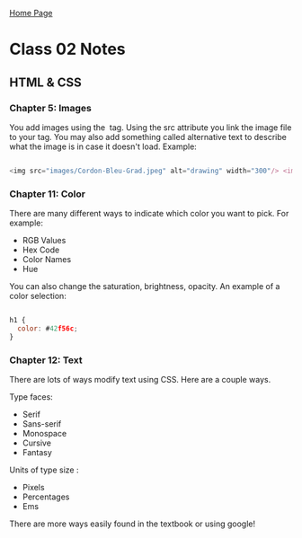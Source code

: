[Home Page](https://devaoc.github.io/reading-notes/)

# Class 02 Notes

## HTML & CSS

### Chapter 5: Images

You add images using the <img> tag. Using the src attribute you link the image file to your tag. You may also add something called alternative text to describe what the image is in case it doesn't load. Example:

``` Javascript

<img src="images/Cordon-Bleu-Grad.jpeg" alt="drawing" width="300"/> <img src="images/CB100_logo-retina.jpeg" alt="drawing" align="top" width="500"/>

```

### Chapter 11: Color

There are many different ways to indicate which color you want to pick. For example:

- RGB Values
- Hex Code
- Color Names
- Hue

You can also change the saturation, brightness, opacity. An example of a color selection:

``` Javascript

h1 {
  color: #42f56c;
}

```

### Chapter 12: Text

There are lots of ways modify text using CSS. Here are a couple ways.

Type faces:

- Serif
- Sans-serif
- Monospace
- Cursive
- Fantasy

Units of type size :

- Pixels
- Percentages
- Ems

There are more ways easily found in the textbook or using google!